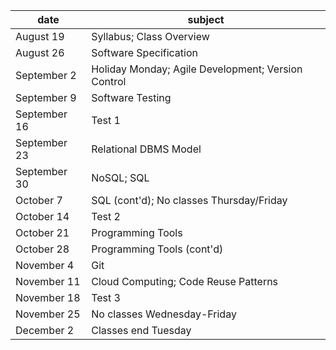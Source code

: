 | date | subject |
|-|-|
| August 19 | Syllabus; Class Overview |
| August 26 | Software Specification |
| September 2 | Holiday Monday; Agile Development; Version Control |
| September 9 | Software Testing |
| September 16 | Test 1 |
| September 23 | Relational DBMS Model |
| September 30 | NoSQL; SQL |
| October 7 | SQL (cont'd); No classes Thursday/Friday |
| October 14 | Test 2 |
| October 21 | Programming Tools |
| October 28 | Programming Tools (cont'd) |
| November 4 | Git |
| November 11 | Cloud Computing; Code Reuse Patterns |
| November 18 | Test 3 |
| November 25 | No classes Wednesday-Friday |
| December 2 | Classes end Tuesday |
